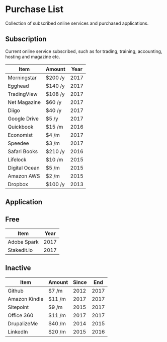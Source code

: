 # Purchase List
Collection of subscribed online services and purchased applications. 

## Subscription
Current online service subscribed, such as for trading, training, accounting,  hosting and magazine etc.

Item                  | Amount   | Year
--------------------  | -------- | -----
Morningstar           | $200  /y | 2017
Egghead               | $140  /y | 2017
TradingView           | $108  /y | 2017
Net Magazine          | $60   /y | 2017
Diigo                 | $40   /y | 2017
Google Drive          | $5    /y | 2017
Quickbook             | $15   /m | 2016
Economist             | $4    /m | 2017
Speedee               | $3    /m | 2017
Safari Books          | $210  /y | 2016
Lifelock              | $10   /m | 2015
Digital Ocean         | $5    /m | 2015
Amazon AWS            | $2    /m | 2015
Dropbox               | $100  /y | 2013

## Application

## Free

Item                  | Year
--------------------  | -----
Adobe Spark           | 2017
Stakedit.io           | 2017

## Inactive

Item                  | Amount   | Since | End
--------------------  | -------- | ----- | ----
Github                | $7    /m | 2012  | 2017
Amazon Kindle         | $11   /m | 2017  | 2017
Sitepoint             | $9    /m | 2015  | 2017
Office 360            | $11   /m | 2017  | 2017
DrupalizeMe           | $40   /m | 2014  | 2015
LinkedIn              | $20   /m | 2015  | 2016 



